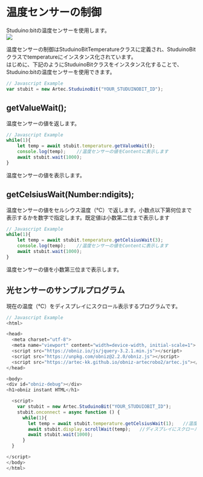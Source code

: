 
# 温度センサーの制御
Studuino:bitの温度センサーを使用します。<br>
![](https://i.imgur.com/ZRJiRGG.jpg)



温度センサーの制御はStuduinoBitTemperatureクラスに定義され、StuduinoBitクラスでtemperatureにインスタンス化されています。</br>
はじめに、下記のようにStuduinoBitクラスをインスタンス化することで、Studuino:bitの温度センサーを使用できます。
```Javascript
// Javascript Example
var stubit = new Artec.StuduinoBit("YOUR_STUDUINOBIT_ID");
```


## getValueWait();
温度センサーの値を返します。
```Javascript
// Javascript Example
while(1){
    let temp = await stubit.temperature.getValueWait();
    console.log(temp);    //温度センサーの値をContentに表示します
    await stubit.wait(1000);
}
```
温度センサーの値を表示します。

## getCelsiusWait(Number:ndigits);
温度センサーの値をセルシウス温度（℃）で返します。小数点以下第何位まで表示するかを数字で指定します。既定値は小数第二位まで表示します
```Javascript
// Javascript Example
while(1){
    let temp = await stubit.temperature.getCelsiusWait(3);
    console.log(temp);    //温度センサーの値をContentに表示します
    await stubit.wait(1000);
}
```
温度センサーの値を小数第三位まで表示します。

## 光センサーのサンプルプログラム
現在の温度（℃）をディスプレイにスクロール表示するプログラムです。
```Javascript
// Javascript Example
<html>

<head>
  <meta charset="utf-8">
  <meta name="viewport" content="width=device-width, initial-scale=1">
  <script src="https://obniz.io/js/jquery-3.2.1.min.js"></script>
  <script src="https://unpkg.com/obniz@2.2.0/obniz.js"></script>
  <script src="https://artec-kk.github.io/obniz-artecrobo2/artec.js"></script>
</head>

<body>
<div id="obniz-debug"></div>
<h1>obniz instant HTML</h1>

  <script>
    var stubit = new Artec.StuduinoBit("YOUR_STUDUIOBIT_ID");
    stubit.onconnect = async function () {
      while(1){
        let temp = await stubit.temperature.getCelsiusWait(1);　　//温度センサーの値を返します
        await stubit.display.scrollWait(temp);　　//ディスプレイにスクロール表示します
        await stubit.wait(1000);
      } 
  }

</script>
</body>
</html>
```

